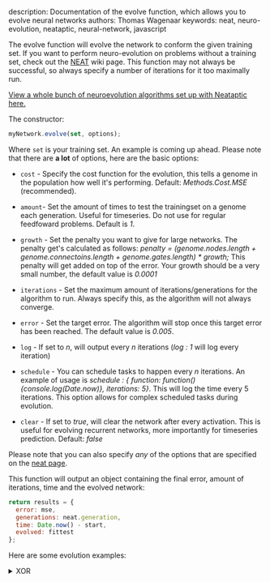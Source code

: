 description: Documentation of the evolve function, which allows you to evolve neural networks
authors: Thomas Wagenaar
keywords: neat, neuro-evolution, neataptic, neural-network, javascript

The evolve function will evolve the network to conform the given training set. If you want to perform neuro-evolution on problems without a training set, check out the [NEAT](../neat.md) wiki page. This function may not always be successful, so always specify a number of iterations for it too maximally run.

<a href="https://wagenaartje.github.io/neataptic/articles/neuroevolution/">View a whole bunch of neuroevolution algorithms set up with Neataptic here.</a>

The constructor:

```javascript
myNetwork.evolve(set, options);
```

Where `set` is your training set. An example is coming up ahead. Please note that there are **a lot** of options, here are the basic options:

* `cost` - Specify the cost function for the evolution, this tells a genome in the population how well it's performing. Default: _Methods.Cost.MSE_ (recommended).
* `amount`- Set the amount of times to test the trainingset on a genome each generation. Useful for timeseries. Do not use for regular feedfoward problems. Default is _1_.
* `growth` - Set the penalty you want to give for large networks. The penalty get's calculated as follows: _penalty = (genome.nodes.length + genome.connectoins.length + genome.gates.length) * growth;_
This penalty will get added on top of the error. Your growth should be a very small number, the default value is _0.0001_

* `iterations` - Set the maximum amount of iterations/generations for the algorithm to run. Always specify this, as the algorithm will not always converge.
* `error` - Set the target error. The algorithm will stop once this target error has been reached. The default value is _0.005_.
* `log` - If set to _n_, will output every _n_ iterations (_log : 1_ will log every iteration)
* `schedule` -  You can schedule tasks to happen every _n_ iterations. An example of usage is _schedule : { function: function(){console.log(Date.now)}, iterations: 5}_. This will log the time every 5 iterations. This option allows for complex scheduled tasks during evolution.
* `clear` - If set to _true_, will clear the network after every activation. This is useful for evolving recurrent networks, more importantly for timeseries prediction. Default: _false_

Please note that you can also specify _any_ of the options that are specified on
the [neat page](../neat.md).

This function will output an object containing the final error, amount of iterations, time and the evolved network:

```javascript
return results = {
  error: mse,
  generations: neat.generation,
  time: Date.now() - start,
  evolved: fittest
};
```

Here are some evolution examples:

<details>
  <summary>XOR</summary>
   Activates the network. It will activate all the nodes in activation order and produce an output.
<pre>
var network = new Network(2,1);

// trainingSet is the same as in the previous example
network.evolve(trainingSet, {
  mutation: Methods.Mutation.FFW,
  equal: true,
  elitism: 5,
  mutationRate: 0.5
});

network.activate([0,0]); // 0.2413
network.activate([0,1]); // 1.0000
network.activate([1,0]); // 0.7663
network.activate([1,1]); // -0.008
</pre>
</details>
